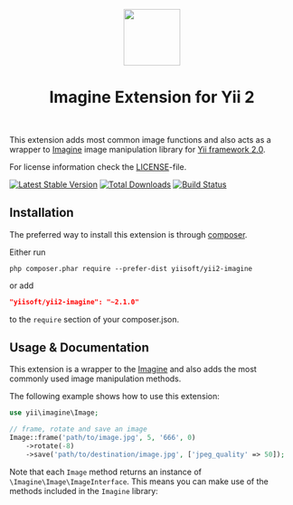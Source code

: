 <p align="center">
    <a href="http://imagine.readthedocs.org/" target="_blank" rel="external">
        <img src="http://imagine.readthedocs.io/en/latest/_static/logo.png" height="100px">
    </a>
    <h1 align="center">Imagine Extension for Yii 2</h1>
    <br>
</p>

This extension adds most common image functions and also acts as a wrapper to [Imagine](http://imagine.readthedocs.org/)
image manipulation library for [Yii framework 2.0](http://www.yiiframework.com).

For license information check the [LICENSE](LICENSE.md)-file.

[![Latest Stable Version](https://poser.pugx.org/yiisoft/yii2-imagine/v/stable.png)](https://packagist.org/packages/yiisoft/yii2-imagine)
[![Total Downloads](https://poser.pugx.org/yiisoft/yii2-imagine/downloads.png)](https://packagist.org/packages/yiisoft/yii2-imagine)
[![Build Status](https://travis-ci.org/yiisoft/yii2-imagine.svg?branch=master)](https://travis-ci.org/yiisoft/yii2-imagine)


Installation
------------

The preferred way to install this extension is through [composer](http://getcomposer.org/download/).

Either run

```
php composer.phar require --prefer-dist yiisoft/yii2-imagine
```

or add

```json
"yiisoft/yii2-imagine": "~2.1.0"
```

to the `require` section of your composer.json.


Usage & Documentation
---------------------

This extension is a wrapper to the [Imagine](http://imagine.readthedocs.org/) and also adds the most commonly used
image manipulation methods.

The following example shows how to use this extension:

```php
use yii\imagine\Image;

// frame, rotate and save an image
Image::frame('path/to/image.jpg', 5, '666', 0)
    ->rotate(-8)
    ->save('path/to/destination/image.jpg', ['jpeg_quality' => 50]);
```

Note that each `Image` method returns an instance of `\Imagine\Image\ImageInterface`.
This means you can make use of the methods included in the `Imagine` library:
